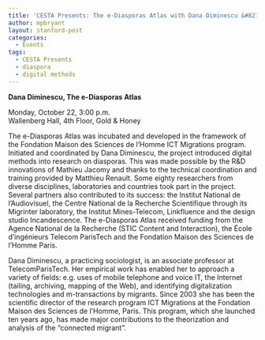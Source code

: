 ```yaml
---
title: 'CESTA Presents: The e-Diasporas Atlas with Dana Diminescu &#8211; Oct. 22nd'
author: mpbryant
layout: stanford-post
categories:
  - Events
tags:
  - CESTA Presents
  - diaspora
  - digital methods
---
```

**Dana Diminescu, The e-Diasporas Atlas**

Monday, October 22, 3:00 p.m.  
Wallenberg Hall, 4th Floor, Gold & Honey

The e-Diasporas Atlas was incubated and developed in the framework of the Fondation Maison des Sciences de l’Homme ICT Migrations program. Initiated and coordinated by Dana Diminescu, the project introduced digital methods into research on diasporas. This was made possible by the R&D innovations of Mathieu Jacomy and thanks to the technical coordination and training provided by Matthieu Renault. Some eighty researchers from diverse disciplines, laboratories and countries took part in the project. Several partners also contributed to its success: the Institut National de l&#8217;Audiovisuel, the Centre National de la Recherche Scientifique through its Migrinter laboratory, the Institut Mines-Telecom, Linkfluence and the design studio Incandescence. The e-Diasporas Atlas received funding from the Agence National de la Recherche (STIC Content and Interaction), the École d&#8217;ingénieurs Telecom ParisTech and the Fondation Maison des Sciences de l’Homme Paris.

Dana Diminescu, a practicing sociologist, is an associate professor at TelecomParisTech. Her empirical work has enabled her to approach a variety of fields: e.g. uses of mobile telephone and voice IT, the Internet (tailing, archiving, mapping of the Web), and identifying digitalization technologies and m-transactions by migrants. Since 2003 she has been the scientific director of the research program ICT Migrations at the Fondation Maison des Sciences de l’Homme, Paris. This program, which she launched ten years ago, has made major contributions to the theorization and analysis of the “connected migrant”.
